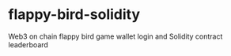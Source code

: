 # flappy-bird-solidity
Web3 on chain flappy bird game wallet login and Solidity contract leaderboard
